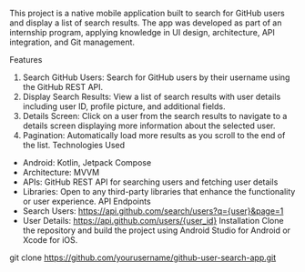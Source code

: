 This project is a native mobile application built to search for GitHub users and display a list of search results. The app was developed as part of an internship program, applying knowledge in UI design, architecture, API integration, and Git management.

Features
1. Search GitHub Users: Search for GitHub users by their username using the GitHub REST API.
2. Display Search Results: View a list of search results with user details including user ID, profile picture, and additional fields.
3. Details Screen: Click on a user from the search results to navigate to a details screen displaying more information about the selected user.
4. Pagination: Automatically load more results as you scroll to the end of the list.
Technologies Used
- Android: Kotlin, Jetpack Compose
- Architecture: MVVM
- APIs: GitHub REST API for searching users and fetching user details
- Libraries: Open to any third-party libraries that enhance the functionality or user experience.
API Endpoints
- Search Users: https://api.github.com/search/users?q={user}&page=1
- User Details: https://api.github.com/users/{user_id}
Installation
Clone the repository and build the project using Android Studio for Android or Xcode for iOS.

git clone https://github.com/yourusername/github-user-search-app.git
